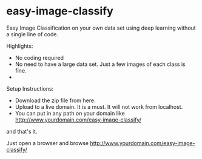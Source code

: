 # easy-image-classify

Easy Image Classification on your own data set using deep learning without a single line of code. 

Highlights:
- No coding required
- No need to have a large data set. Just a few images of each class is fine. 
- 

Setup Instructions:
- Download the zip file from here. 
- Upload to a live domain. It is a must. It will not work from localhost.
- You can put in any path on your domain like
http://www.yourdomain.com/easy-image-classify/

and that's it.

Just open a browser and browse
http://www.yourdomain.com/easy-image-classify/





